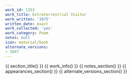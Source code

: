 ```yaml
---
work_id: 1153
work_title: Extraterrestrial Visitor
work_written: '1975'
written_date: exact
work_collected: 'yes'
work_category: Poem
notes: null
icon: material/book
alternate_versions:
- 3847
---
```


{{ section_title() }}
{{ work_info() }}
{{ notes_section() }}
{{ appearances_section() }}
{{ alternate_versions_section() }}